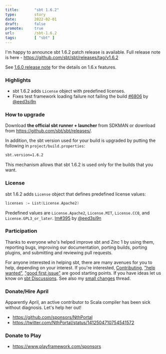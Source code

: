 ```yaml
---
title:       "sbt 1.6.2"
type:        story
date:        2022-02-01
draft:       false
promote:     true
url:         /sbt-1.6.2
tags:        [ "sbt" ]
---
```


  [@eed3si9n]: https://github.com/eed3si9n
  [@Nirvikalpa108]: https://github.com/Nirvikalpa108
  [@adpi2]: https://github.com/adpi2
  [@eatkins]: https://github.com/eatkins
  [@dwijnand]: https://github.com/dwijnand
  [@retronym]: https://github.com/retronym
  [6806]: https://github.com/sbt/sbt/pull/6806
  [6803]: https://github.com/sbt/sbt/pull/6803
  [6799]: https://github.com/sbt/sbt/pull/6799
  [lm395]: https://github.com/sbt/librarymanagement/pull/395

I'm happy to announce sbt 1.6.2 patch release is available. Full release note is here - https://github.com/sbt/sbt/releases/tag/v1.6.2

See [1.6.0 release note](/sbt-1.6.0) for the details on 1.6.x features.

### Highlights

- sbt 1.6.2 adds `License` object with predefined licenses.
- Fixes test framework loading failure not failing the build [#6806][6806] by [@eed3si9n][@eed3si9n]

<!--more-->

### How to upgrade

Download **the official sbt runner + launcher** from SDKMAN or download from <https://github.com/sbt/sbt/releases/>.

In addition, the sbt version used for your build is upgraded by putting the following in `project/build.properties`:

```bash
sbt.version=1.6.2
```

This mechanism allows that sbt 1.6.2 is used only for the builds that you want.

### License

sbt 1.6.2 adds `License` object that defines predefined license values:

```scala
licenses := List(License.Apache2)
```

Predefined values are `License.Apache2`, `License.MIT`, `License.CC0`, and `License.GPL3_or_later`. [lm#395][lm395] by [@eed3si9n][@eed3si9n]

### Participation

Thanks to everyone who's helped improve sbt and Zinc 1 by using them, reporting bugs, improving our documentation, porting builds, porting plugins, and submitting and reviewing pull requests.

For anyone interested in helping sbt, there are many avenues for you to help, depending on your interest. If you're interested, [Contributing](https://github.com/sbt/sbt/blob/develop/CONTRIBUTING.md), ["help wanted"](https://github.com/sbt/sbt/issues?q=is%3Aissue+is%3Aopen+label%3A%22help+wanted%22), ["good first issue"](https://github.com/sbt/sbt/issues?q=is%3Aissue+is%3Aopen+label%3A%22good+first+issue%22) are good starting points. If you have ideas let us know on [sbt Discussions](https://github.com/sbt/sbt/discussions). See also my [small changes](https://twitter.com/eed3si9n/status/1488200993519153155) thread.

### Donate/Hire April

Apparently April, an active contributor to Scala compiler has been sick without diagnosis. Let's help her out!

- https://github.com/sponsors/NthPortal
- https://twitter.com/NthPortal/status/1412504710754541572

### Donate to Play

- https://www.playframework.com/sponsors
